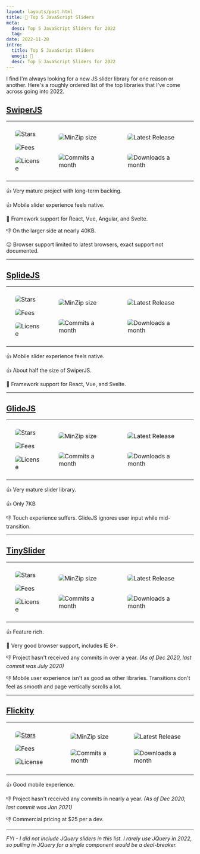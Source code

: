 ```yaml
---
layout: layouts/post.html
title: 🎠 Top 5 JavaScript Sliders
meta:
  desc: Top 5 JavaScript Sliders for 2022
  tag:
date: 2022-11-28
intro:
  title: Top 5 JavaScript Sliders
  emoji: 🎠
  desc: Top 5 JavaScript Sliders for 2022
---
```


I find I'm always looking for a new JS slider library for one reason or another. Here's a roughly ordered list of the top libraries that I've come across going into 2022.

## [SwiperJS](https://swiperjs.com/)

<style>
  table td {
    border-width: unset;
    border-color: #14162c;
  }
  .not-prose img {
    margin: 0.5em;
    border-radius: 0.3em;
  }
  tr.not-prose {
    display: flex;
  }
  .not-prose td {
    padding: 1em;
    display: inline-flex;
    flex-direction: column;
    justify-content: space-around;
  }
</style>
<table>
<tr class="not-prose">

<td><img alt="Stars" src="https://img.shields.io/github/stars/nolimits4web/swiper?style=for-the-badge"/><img align="left" alt="Fees" src="https://img.shields.io/badge/Fees-FREE-brightgreen?style=for-the-badge"/><img align="left" alt="License" src="https://img.shields.io/github/license/nolimits4web/swiper?style=for-the-badge"/></td>

<td><img alt="MinZip size" src="https://img.shields.io/bundlephobia/minzip/swiper?style=for-the-badge"/><img alt="Commits a month" src="https://img.shields.io/github/commit-activity/m/nolimits4web/swiper?style=for-the-badge"/></td>

<td><img alt="Latest Release" src="https://img.shields.io/github/release-date/nolimits4web/swiper?style=for-the-badge"/><img alt="Downloads a month" src="https://img.shields.io/npm/dm/swiper?label=NPM%20Downloads&style=for-the-badge"/></td>

</tr>
</table>

👍 Very mature project with long-term backing.

👍 Mobile slider experience feels native.

💯 Framework support for React, Vue, Angular, and Svelte.

👎 On the larger side at nearly 40KB.

😕 Browser support limited to latest browsers, exact support not documented.

---

## [SplideJS](https://splidejs.com/)

<table>
<tr class="not-prose">
<td><img alt="Stars" src="https://img.shields.io/github/stars/Splidejs/splide?style=for-the-badge"/><img align="left" alt="Fees" src="https://img.shields.io/badge/Fees-FREE-brightgreen?style=for-the-badge"/><img align="left" alt="License" src="https://img.shields.io/github/license/Splidejs/splide?style=for-the-badge"/></td>

<td><img alt="MinZip size" src="https://img.shields.io/bundlephobia/minzip/@splidejs/splide?style=for-the-badge"/><img alt="Commits a month" src="https://img.shields.io/github/commit-activity/m/Splidejs/splide?style=for-the-badge"/></td>

<td><img alt="Latest Release" src="https://img.shields.io/github/release-date/Splidejs/splide?style=for-the-badge"/><img alt="Downloads a month" src="https://img.shields.io/npm/dm/@splidejs/splide?label=NPM%20Downloads&style=for-the-badge"/></td>

</tr>
</table>

👍 Mobile slider experience feels native.

👍 About half the size of SwiperJS.

💯 Framework support for React, Vue, and Svelte.

---

## [GlideJS](https://glidejs.com/)

<table>
<tr class="not-prose">
<td><img alt="Stars" src="https://img.shields.io/github/stars/glidejs/glide?style=for-the-badge"/><img align="left" alt="Fees" src="https://img.shields.io/badge/Fees-FREE-brightgreen?style=for-the-badge"/><img align="left" alt="License" src="https://img.shields.io/github/license/glidejs/glide?style=for-the-badge"/></td>

<td><img alt="MinZip size" src="https://img.shields.io/bundlephobia/minzip/@glidejs/glide?style=for-the-badge"/><img alt="Commits a month" src="https://img.shields.io/github/commit-activity/m/glidejs/glide?style=for-the-badge"/></td>

<td><img alt="Latest Release" src="https://img.shields.io/github/release-date/glidejs/glide?style=for-the-badge"/><img alt="Downloads a month" src="https://img.shields.io/npm/dm/@glidejs/glide?label=NPM%20Downloads&style=for-the-badge"/></td>

</tr>
</table>

👍 Very mature slider library.

👍 Only 7KB

👎 Touch experience suffers. GlideJS ignores user input while mid-transition.

---

## [TinySlider](https://github.com/ganlanyuan/tiny-slider)

<table>
<tr class="not-prose">
<td><img alt="Stars" src="https://img.shields.io/github/stars/ganlanyuan/tiny-slider?style=for-the-badge"/><img align="left" alt="Fees" src="https://img.shields.io/badge/Fees-FREE-brightgreen?style=for-the-badge"/><img align="left" alt="License" src="https://img.shields.io/github/license/ganlanyuan/tiny-slider?style=for-the-badge"/></td>

<td><img alt="MinZip size" src="https://img.shields.io/bundlephobia/minzip/tiny-slider?style=for-the-badge"/><img alt="Commits a month" src="https://img.shields.io/github/commit-activity/m/ganlanyuan/tiny-slider?style=for-the-badge"/></td>

<td><img alt="Latest Release" src="https://img.shields.io/github/release-date/ganlanyuan/tiny-slider?style=for-the-badge"/><img alt="Downloads a month" src="https://img.shields.io/npm/dm/tiny-slider?label=NPM%20Downloads&style=for-the-badge"/></td>

</tr>
</table>

👍 Feature rich.

💯 Very good browser support, includes IE 8+.

👎 Project hasn't received any commits in over a year. _(As of Dec 2020, last commit was July 2020)_

👎 Mobile user experience isn't as good as other libraries. Transitions don't feel as smooth and page vertically scrolls a lot.

---

## [Flickity](https://flickity.metafizzy.co/)

<table>
<tr class="not-prose">
<td><a href="https://flickity.metafizzy.co#commercial-license"><img alt="Stars" src="https://img.shields.io/github/stars/metafizzy/flickity?style=for-the-badge"/><img align="left" alt="Fees" src="https://img.shields.io/badge/Fees-$25%20per%20dev-red?style=for-the-badge"/></a><img align="left" alt="License" src="https://img.shields.io/badge/License-Multiple-gray?style=for-the-badge"/></td>

<td><img alt="MinZip size" src="https://img.shields.io/bundlephobia/minzip/flickity?style=for-the-badge"/><img alt="Commits a month" src="https://img.shields.io/github/commit-activity/m/metafizzy/flickity?style=for-the-badge"/></td>

<td><img alt="Latest Release" src="https://img.shields.io/github/release-date/metafizzy/flickity?style=for-the-badge"/><img alt="Downloads a month" src="https://img.shields.io/npm/dm/flickity?label=NPM%20Downloads&style=for-the-badge"/></td>

</tr>
</table>

👍 Good mobile experience.

👎 Project hasn't received any commits in nearly a year. _(As of Dec 2020, last commit was Jan 2021)_

👎 Commercial pricing at $25 per a dev.

---

_FYI - I did not include JQuery sliders in this list. I rarely use JQuery in 2022, so pulling in JQuery for a single component would be a deal-breaker._
